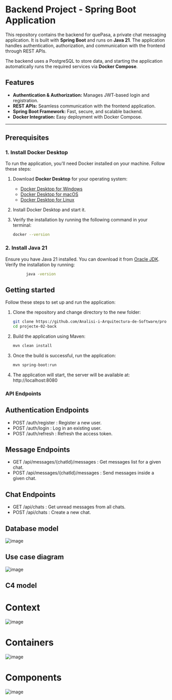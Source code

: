 # Backend Project - Spring Boot Application

This repository contains the backend for quePasa, a private chat messaging application. It is built with **Spring Boot** and runs on **Java 21**. The application handles authentication, authorization, and communication with the frontend through REST APIs.

The backend uses a PostgreSQL to store data, and starting the application automatically runs the required services via **Docker Compose**.

## Features

- **Authentication & Authorization:** Manages JWT-based login and registration.
- **REST APIs:** Seamless communication with the frontend application.
- **Spring Boot Framework:** Fast, secure, and scalable backend.
- **Docker Integration:** Easy deployment with Docker Compose.

---

## Prerequisites

### 1. Install Docker Desktop
To run the application, you'll need Docker installed on your machine. Follow these steps:

1. Download **Docker Desktop** for your operating system:
   - [Docker Desktop for Windows](https://www.docker.com/products/docker-desktop/)
   - [Docker Desktop for macOS](https://www.docker.com/products/docker-desktop/)
   - [Docker Desktop for Linux](https://docs.docker.com/desktop/install/linux-install/)

2. Install Docker Desktop and start it.

3. Verify the installation by running the following command in your terminal:
   ```bash
   docker --version
### 2. Install Java 21
Ensure you have Java 21 installed. You can download it from [Oracle JDK](https://www.oracle.com/java/technologies/downloads/). Verify the installation by running:
   ```bash
            java -version
   ```
## Getting started
Follow these steps to set up and run the application:
1. Clone the repository and change directory to the new folder:
   ```bash
   git clone https://github.com/Analisi-i-Arquitectura-de-Software/projecte-02-back.git
   cd projecte-02-back
2. Build the application using Maven:
   ```bash
   mvn clean install
3. Once the build is successful, run the application:
    ```bash
   mvn spring-boot:run
5. The application will start, the server will be available at: http://localhost:8080
### API Endpoints
## Authentication Endpoints
   - POST /auth/register : Register a new user.
   - POST /auth/login : Log in an existing user.
   - POST /auth/refresh : Refresh the access token.
## Message Endpoints
   - GET /api/messages/{chatId}/messages : Get messages list for a given chat.
   - POST /api/messages/{chatId}/messages : Send messages inside a given chat.
## Chat Endpoints
   - GET /api/chats : Get unread messages from all chats.
   - POST /api/chats : Create a new chat.
   
## Database model
![image](https://github.com/user-attachments/assets/c0f15c28-39a9-4aff-aadf-2c129693fff9)

## Use case diagram
![image](https://github.com/user-attachments/assets/962b16ec-9434-4619-acf6-9a578801fa77)

## C4 model

# Context
![image](https://github.com/user-attachments/assets/26802c9d-bf93-4c48-b4fd-fc138c6c0dd2)

# Containers
![image](https://github.com/user-attachments/assets/9f9ad6be-c2da-4c9a-bc92-18883227b039)

# Components
![image](https://github.com/user-attachments/assets/498de9c2-ffde-4304-b3fe-62900d4c7a91)




   
   
